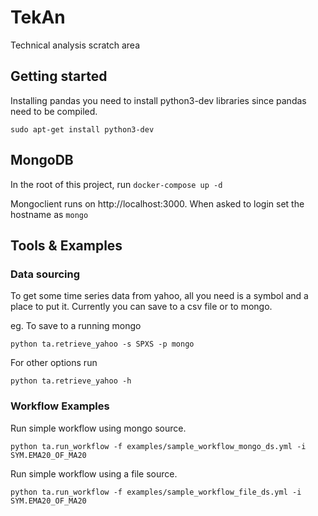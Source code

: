 # TekAn

Technical analysis scratch area

## Getting started

Installing pandas you need to install python3-dev libraries since pandas need to be compiled. 

`sudo apt-get install python3-dev`

## MongoDB

In the root of this project, run `docker-compose up -d`

Mongoclient runs on http://localhost:3000. When asked to login set the hostname as `mongo`

## Tools & Examples

### Data sourcing

To get some time series data from yahoo, all you need is a symbol and a place to put it. Currently you can save to a csv file
or to mongo.

eg. To save to a running mongo

`python ta.retrieve_yahoo -s SPXS -p mongo`

For other options run

`python ta.retrieve_yahoo -h`

### Workflow Examples

Run simple workflow using mongo source.

`python ta.run_workflow -f examples/sample_workflow_mongo_ds.yml -i SYM.EMA20_OF_MA20`

Run simple workflow using a file source.

`python ta.run_workflow -f examples/sample_workflow_file_ds.yml -i SYM.EMA20_OF_MA20`
